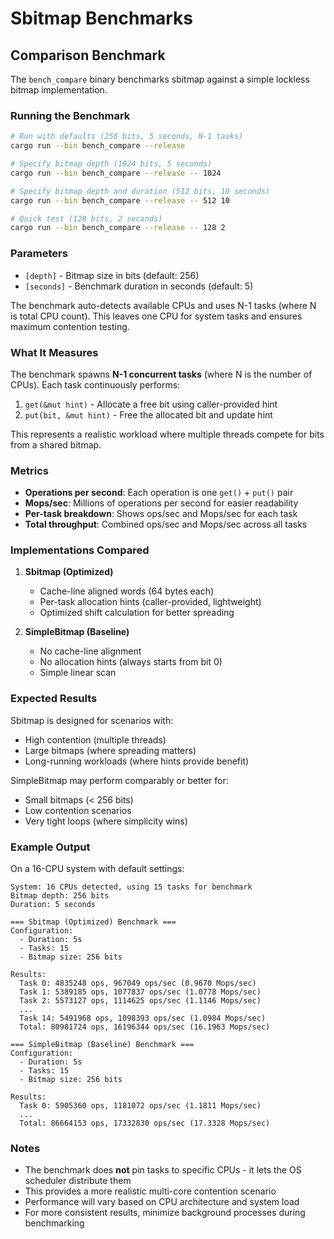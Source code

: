 # Sbitmap Benchmarks

## Comparison Benchmark

The `bench_compare` binary benchmarks sbitmap against a simple lockless bitmap implementation.

### Running the Benchmark

```bash
# Run with defaults (256 bits, 5 seconds, N-1 tasks)
cargo run --bin bench_compare --release

# Specify bitmap depth (1024 bits, 5 seconds)
cargo run --bin bench_compare --release -- 1024

# Specify bitmap depth and duration (512 bits, 10 seconds)
cargo run --bin bench_compare --release -- 512 10

# Quick test (128 bits, 2 seconds)
cargo run --bin bench_compare --release -- 128 2
```

### Parameters

- `[depth]` - Bitmap size in bits (default: 256)
- `[seconds]` - Benchmark duration in seconds (default: 5)

The benchmark auto-detects available CPUs and uses N-1 tasks (where N is total CPU count). This leaves one CPU for system tasks and ensures maximum contention testing.

### What It Measures

The benchmark spawns **N-1 concurrent tasks** (where N is the number of CPUs). Each task continuously performs:
1. `get(&mut hint)` - Allocate a free bit using caller-provided hint
2. `put(bit, &mut hint)` - Free the allocated bit and update hint

This represents a realistic workload where multiple threads compete for bits from a shared bitmap.

### Metrics

- **Operations per second**: Each operation is one `get()` + `put()` pair
- **Mops/sec**: Millions of operations per second for easier readability
- **Per-task breakdown**: Shows ops/sec and Mops/sec for each task
- **Total throughput**: Combined ops/sec and Mops/sec across all tasks

### Implementations Compared

1. **Sbitmap (Optimized)**
   - Cache-line aligned words (64 bytes each)
   - Per-task allocation hints (caller-provided, lightweight)
   - Optimized shift calculation for better spreading

2. **SimpleBitmap (Baseline)**
   - No cache-line alignment
   - No allocation hints (always starts from bit 0)
   - Simple linear scan

### Expected Results

Sbitmap is designed for scenarios with:
- High contention (multiple threads)
- Large bitmaps (where spreading matters)
- Long-running workloads (where hints provide benefit)

SimpleBitmap may perform comparably or better for:
- Small bitmaps (< 256 bits)
- Low contention scenarios
- Very tight loops (where simplicity wins)

### Example Output

On a 16-CPU system with default settings:

```
System: 16 CPUs detected, using 15 tasks for benchmark
Bitmap depth: 256 bits
Duration: 5 seconds

=== Sbitmap (Optimized) Benchmark ===
Configuration:
  - Duration: 5s
  - Tasks: 15
  - Bitmap size: 256 bits

Results:
  Task 0: 4835248 ops, 967049 ops/sec (0.9670 Mops/sec)
  Task 1: 5389185 ops, 1077837 ops/sec (1.0778 Mops/sec)
  Task 2: 5573127 ops, 1114625 ops/sec (1.1146 Mops/sec)
  ...
  Task 14: 5491968 ops, 1098393 ops/sec (1.0984 Mops/sec)
  Total: 80981724 ops, 16196344 ops/sec (16.1963 Mops/sec)

=== SimpleBitmap (Baseline) Benchmark ===
Configuration:
  - Duration: 5s
  - Tasks: 15
  - Bitmap size: 256 bits

Results:
  Task 0: 5905360 ops, 1181072 ops/sec (1.1811 Mops/sec)
  ...
  Total: 86664153 ops, 17332830 ops/sec (17.3328 Mops/sec)
```

### Notes

- The benchmark does **not** pin tasks to specific CPUs - it lets the OS scheduler distribute them
- This provides a more realistic multi-core contention scenario
- Performance will vary based on CPU architecture and system load
- For more consistent results, minimize background processes during benchmarking
